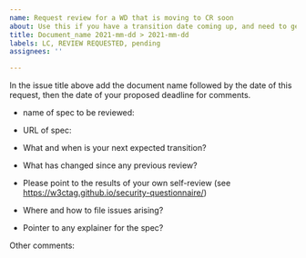 ```yaml
---
name: Request review for a WD that is moving to CR soon
about: Use this if you have a transition date coming up, and need to get a final review.
title: Document_name 2021-mm-dd > 2021-mm-dd
labels: LC, REVIEW REQUESTED, pending
assignees: ''

---
```


In the issue title above add the document name followed by the date of this request, then the date of your proposed deadline for comments.

- name of spec to be reviewed:
- URL of spec:

- What and when is your next expected transition?
- What has changed since any previous review?
- Please point to the results of your own self-review (see https://w3ctag.github.io/security-questionnaire/)
- Where and how to file issues arising?
- Pointer to any explainer for the spec?

Other comments:
